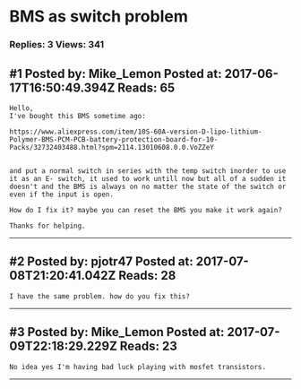 # BMS as switch problem

### Replies: 3 Views: 341

## \#1 Posted by: Mike_Lemon Posted at: 2017-06-17T16:50:49.394Z Reads: 65

```
Hello, 
I've bought this BMS sometime ago:

https://www.aliexpress.com/item/10S-60A-version-D-lipo-lithium-Polymer-BMS-PCM-PCB-battery-protection-board-for-10-Packs/32732403488.html?spm=2114.13010608.0.0.VoZZeY


and put a normal switch in series with the temp switch inorder to use it as an E- switch, it used to work untill now but all of a sudden it doesn't and the BMS is always on no matter the state of the switch or even if the input is open.

How do I fix it? maybe you can reset the BMS you make it work again? 

Thanks for helping.
```

---
## \#2 Posted by: pjotr47 Posted at: 2017-07-08T21:20:41.042Z Reads: 28

```
I have the same problem. how do you fix this?
```

---
## \#3 Posted by: Mike_Lemon Posted at: 2017-07-09T22:18:29.229Z Reads: 23

```
No idea yes I'm having bad luck playing with mosfet transistors.
```

---
